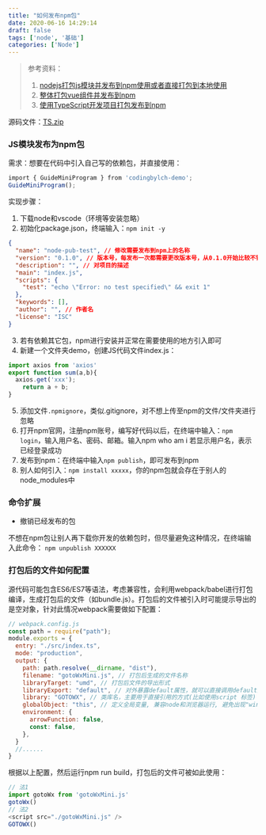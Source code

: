 ```yaml
---
title: "如何发布npm包"
date: 2020-06-16 14:29:14
draft: false
tags: ['node', '基础']
categories: ['Node']
---
```

> 参考资料：
> 1. [nodejs打包js模块并发布到npm使用或者直接打包到本地使用](https://www.dazhuanlan.com/2020/01/23/5e2924ba1fe90/)
> 1. [整体打包vue组件并发布到npm](https://blog.csdn.net/weixin_43909743/article/details/109267953)
> 1. [使用TypeScript开发项目打包发布到npm](https://segmentfault.com/a/1190000021740976)
> 
源码文件：[TS.zip](https://www.yuque.com/attachments/yuque/0/2021/zip/714353/1620898879428-d888c64e-75ab-4fee-a360-e0527ae5ef2a.zip?_lake_card=%7B%22src%22%3A%22https%3A%2F%2Fwww.yuque.com%2Fattachments%2Fyuque%2F0%2F2021%2Fzip%2F714353%2F1620898879428-d888c64e-75ab-4fee-a360-e0527ae5ef2a.zip%22%2C%22name%22%3A%22TS.zip%22%2C%22size%22%3A49866%2C%22type%22%3A%22application%2Fx-zip-compressed%22%2C%22ext%22%3A%22zip%22%2C%22status%22%3A%22done%22%2C%22taskId%22%3A%22u9b82b55e-7ae6-4878-9539-362ab355f3a%22%2C%22taskType%22%3A%22upload%22%2C%22id%22%3A%22u2c32a23b%22%2C%22card%22%3A%22file%22%7D)

### JS模块发布为npm包
需求：想要在代码中引入自己写的依赖包，并直接使用：
```javascript
import { GuideMiniProgram } from 'codingbylch-demo';
GuideMiniProgram();
```
实现步骤：

1. 下载node和vscode（环境等安装忽略）
1. 初始化package.json，终端输入：`npm init -y`
```json
{
  "name": "node-pub-test", // 修改需要发布到npm上的名称
  "version": "0.1.0", // 版本号，每发布一次都需要更改版本号，从0.1.0开始比较不错
  "description": "", // 对项目的描述
  "main": "index.js",
  "scripts": {
    "test": "echo \"Error: no test specified\" && exit 1"
  },
  "keywords": [],
  "author": "", // 作者名
  "license": "ISC"
}
```

3. 若有依赖其它包，npm进行安装并正常在需要使用的地方引入即可
3. 新建一个文件夹demo，创建JS代码文件index.js：
```javascript
import axios from 'axios'
export function sum(a,b){
  axios.get('xxx');
	return a + b;
}
```

5. 添加文件`.npmignore`，类似.gitignore，对不想上传至npm的文件/文件夹进行忽略
5. 打开npm官网，注册npm账号，编写好代码以后，在终端中输入：`npm login`，输入用户名、密码、邮箱。输入npm who am i 若显示用户名，表示已经登录成功
5. 发布到npm：在终端中输入`npm publish`，即可发布到npm
5. 别人如何引入：`npm install xxxxx`，你的npm包就会存在于别人的node_modules中

### 命令扩展

- 撤销已经发布的包

不想在npm包让别人再下载你开发的依赖包时，但尽量避免这种情况，在终端输入此命令：
`npm unpublish XXXXXX`

### 打包后的文件如何配置
源代码可能包含ES6/ES7等语法，考虑兼容性，会利用webpack/babel进行打包编译，生成打包后的文件（如bundle.js）。打包后的文件被引入时可能提示导出的是空对象，针对此情况webpack需要做如下配置：
```javascript
// webpack.config.js
const path = require("path");
module.exports = {
  entry: "./src/index.ts",
  mode: "production",
  output: {
    path: path.resolve(__dirname, "dist"),
    filename: "gotoWxMini.js", // 打包后生成的文件名称
    libraryTarget: "umd", // 打包后文件的导出形式
    libraryExport: "default", // 对外暴露default属性，就可以直接调用default里的属性
    library: "GOTOWX", // 类库名，主要用于直接引用的方式(比如使用script 标签)
    globalObject: "this", // 定义全局变量, 兼容node和浏览器运行, 避免出现"window is not defined"的情况
    environment: {
      arrowFunction: false,
      const: false,
    },
  }
  //......
}
```
根据以上配置，然后运行npm run build，打包后的文件可被如此使用：
```javascript
// 法1
import gotoWx from 'gotoWxMini.js'
gotoWx()
// 法2
<script src="./gotoWxMini.js" />
GOTOWX()
```
